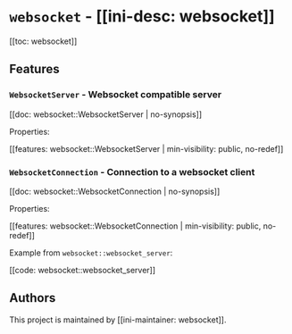 # `websocket` - [[ini-desc: websocket]]

[[toc: websocket]]

## Features

### `WebsocketServer` - Websocket compatible server

[[doc: websocket::WebsocketServer | no-synopsis]]

Properties:

[[features: websocket::WebsocketServer | min-visibility: public, no-redef]]

### `WebsocketConnection` - Connection to a websocket client

[[doc: websocket::WebsocketConnection | no-synopsis]]

Properties:

[[features: websocket::WebsocketConnection | min-visibility: public, no-redef]]

Example from `websocket::websocket_server`:

[[code: websocket::websocket_server]]

## Authors

This project is maintained by [[ini-maintainer: websocket]].
